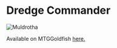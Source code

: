 # Dredge Commander

![Muldrotha](muldrotha.jpg)

Available on MTGGoldfish [here.](https://www.mtggoldfish.com/deck/2032151#paper)
